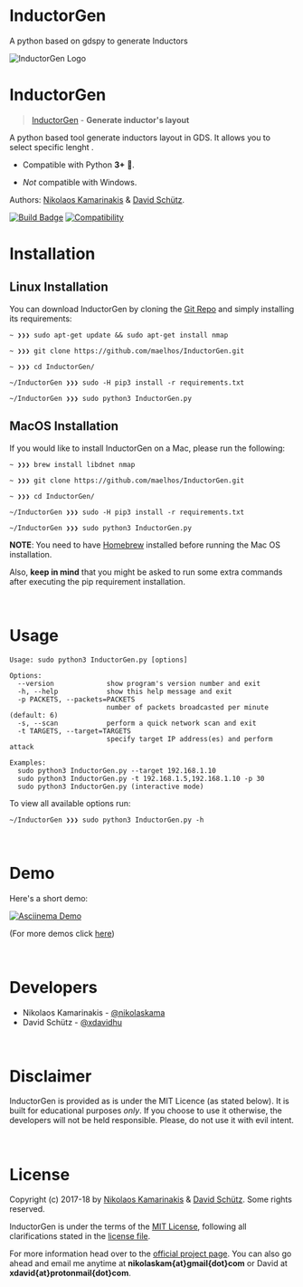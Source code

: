 # InductorGen
A python based on gdspy to generate Inductors


![InductorGen Logo](http://nikolaskama.me/content/images/2017/02/InductorGen_small.png)

# InductorGen

> [InductorGen](https://nikolaskama.me/InductorGenproject) - **Generate inductor's layout**

A python based tool generate inductors layout in GDS.
It allows you to select specific lenght .

- Compatible with Python **3+** 🎉.

- *Not* compatible with Windows.

Authors: [Nikolaos Kamarinakis](mailto:nikolaskam@gmail.com) & [David Schütz](mailto:xdavid@protonmail.com).

[![Build Badge](https://travis-ci.org/maelhos/InductorGen.svg?branch=master)](https://travis-ci.org/maelhos/InductorGen)
[![Compatibility](https://img.shields.io/badge/python-3-brightgreen.svg)](https://github.com/maelhos/InductorGen)


# Installation

## Linux Installation

You can download InductorGen by cloning the [Git Repo](https://github.com/maelhos/InductorGen) and simply installing its requirements:

```
~ ❯❯❯ sudo apt-get update && sudo apt-get install nmap

~ ❯❯❯ git clone https://github.com/maelhos/InductorGen.git

~ ❯❯❯ cd InductorGen/

~/InductorGen ❯❯❯ sudo -H pip3 install -r requirements.txt

~/InductorGen ❯❯❯ sudo python3 InductorGen.py
```


## MacOS Installation

If you would like to install InductorGen on a Mac, please run the following:

```
~ ❯❯❯ brew install libdnet nmap

~ ❯❯❯ git clone https://github.com/maelhos/InductorGen.git

~ ❯❯❯ cd InductorGen/

~/InductorGen ❯❯❯ sudo -H pip3 install -r requirements.txt

~/InductorGen ❯❯❯ sudo python3 InductorGen.py
```

**NOTE**: You need to have [Homebrew](http://brew.sh/) installed before running the Mac OS installation. 

Also, **keep in mind** that you might be asked to run some extra commands after executing the pip requirement installation.


<br/>

# Usage

```
Usage: sudo python3 InductorGen.py [options]

Options:
  --version             show program's version number and exit
  -h, --help            show this help message and exit
  -p PACKETS, --packets=PACKETS
                        number of packets broadcasted per minute (default: 6)
  -s, --scan            perform a quick network scan and exit
  -t TARGETS, --target=TARGETS
                        specify target IP address(es) and perform attack

Examples:
  sudo python3 InductorGen.py --target 192.168.1.10 
  sudo python3 InductorGen.py -t 192.168.1.5,192.168.1.10 -p 30
  sudo python3 InductorGen.py (interactive mode)
```

To view all available options run:

```
~/InductorGen ❯❯❯ sudo python3 InductorGen.py -h
```


<br/>

# Demo

Here's a short demo:

[![Asciinema Demo](https://nikolaskama.me/content/images/2017/01/InductorGen_asciinema.png)](https://asciinema.org/a/98200?autoplay=1&loop=1)

(For more demos click [here](https://asciinema.org/~maelhos))


<br/>

# Developers

* Nikolaos Kamarinakis - [@nikolaskama](https://twitter.com/nikolaskama)
* David Schütz - [@xdavidhu](https://twitter.com/xdavidhu)


<br/>

# Disclaimer

InductorGen is provided as is under the MIT Licence (as stated below). 
It is built for educational purposes *only*. If you choose to use it otherwise, the developers will not be held responsible. Please, do not use it with evil intent.


<br/>

# License

Copyright (c) 2017-18 by [Nikolaos Kamarinakis](mailto:nikolaskam@gmail.com) & [David Schütz](mailto:xdavid@protonmail.com). Some rights reserved.

InductorGen is under the terms of the [MIT License](https://www.tldrlegal.com/l/mit), following all clarifications stated in the [license file](https://raw.githubusercontent.com/maelhos/InductorGen/master/LICENSE).


For more information head over to the [official project page](https://nikolaskama.me/InductorGenproject).
You can also go ahead and email me anytime at **nikolaskam{at}gmail{dot}com** or David at **xdavid{at}protonmail{dot}com**.